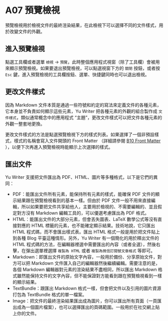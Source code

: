 # A07 預覽檢視

預覽檢視用於檢視文件的最終渲染結果，在此檢視下可以選擇不同的文件樣式，用於改變文件的外觀。

## 進入預覽檢視

點選工具欄或者選單 `檢視` -> `預覽`，此時整個應用程式視窗（除了工具欄）會被用來顯示預覽檢視。如果要退出預覽檢視，可以點選視窗下方的 `關閉` 按鈕，或者按 `Esc` 鍵，進入預覽檢視的工具欄按鈕、選單、快捷鍵同時也可以退出檢視。

## 更改文件樣式

因為 Markdown 文件本質是通過一些符號和約定的寫法來定義文件的各種元素，它本身並不負責如何顯示這些元素，Yu Writer 把各種元素的外觀的組合製作成 `文件樣式`，類似通常概念中的應用程式 “主題”，更改文件樣式可以把文件各種元素的外觀一整套地更換。

更改文件樣式的方法是點選預覽檢視下方的樣式列表。如果選擇了一個非預設樣式，樣式的名稱會寫入文件開頭的 Front Matter （詳細請參閱 [B10 Front Matter](b10-front-matter) ），以便下次再進入預覽檢視時能顯示上次選擇的樣式。

## 匯出文件

Yu Writer 支援把文件匯出為 PDF、HTML、圖片等多種格式，以下是它們的異同：

* PDF：能匯出文件所有元素，能保持所有元素的樣式，能確保 PDF 文件的顯示結果跟在預覽檢視看到的基本一樣。但由於 PDF 文件一般不用來直接編輯，所以如果要把文件共享給他人，主要用於檢視的、不需要編輯的、並且假定對方沒有 Markdown 編輯工具的，可以優選考慮匯出為 PDF 格式。
* HTML：能匯出文件的大部分元素，但會丟失圖表、LaTeX 數學公式等沒有直接對應的 HTML 標籤的元素，也不能確定顯示結果。技術地說，它只匯出 HTML 程式碼，而不會匯出樣式表。匯出 HTML 格式一般是用於把文件貼上到各種 Blog 平臺這種情形。另外，Yu Writer 有一個簡化的用於釋出文件的 HTML 程式碼的方法，在編輯器裡選中需要匯出的內容（或者全選），然後右擊，在彈出選單裡選擇 `複製為 HTML` 或者 `複製為微信訂閱號文章格式` 等即可。
* Markdown：即匯出文件的原始文字內容，一般用於備份、分享原始文件，對方可以把 Markdown 文件匯入自己的編輯器然後繼續編輯。需要注意的是，各個 Markdown 編輯器對元素的渲染結果不盡相同，所以匯出 Markdown 格式雖然能保持文件的文字內容，但不能保證對方能看到跟在預覽檢視看到一樣的顯示結果。
* TextBundle：跟匯出 Markdown 格式一樣，但會把文件以及引用的圖片資源打包為 TextBundle 格式的單一檔案。
* Image：把文件的最終渲染結果匯出成為圖片，你可以匯出所有頁面（一頁匯出成為一個圖片檔案），也可以選擇匯出的頁碼範圍。一般用於在社交網上貼上你的文件。
